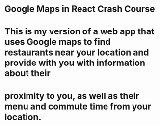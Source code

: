 # Google Maps in React Crash Course
# This is my version of a web app that uses Google maps to find restaurants near your location and provide with you with information about their
# proximity to you, as well as their menu and commute time from your location.
